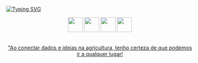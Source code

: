 [![Typing SVG](https://readme-typing-svg.demolab.com?font=Fira+Code&size=35&pause=1000&color=000000&center=true&vCenter=true&width=1000&lines=Seja+bem-vindo!;Meu+nome+%C3%A9+Leonardo+Alves;Estudante+de+Engenharia+Agron%C3%B4mica;E+Ci%C3%AAncias+da+Computa%C3%A7%C3%A3o;Com+o+objetivo+de+trabalhar+com+;Vis%C3%A3o+Computacional+aplicada+%C3%A0;Agricultura)](https://git.io/typing-svg)        
<div align="center"> 
  <a href="https://www.linkedin.com/in/leonardo-alve//" target="_blank"><img src="https://user-images.githubusercontent.com/122987929/213333787-9a57e6be-58d8-482c-92bd-5677031d02ae.jpg" width="40px"></a>
  <a href = "mailto:loa_ava@hotmail.com"><img src="https://user-images.githubusercontent.com/122987929/213333721-63294d35-6371-49d8-b335-096f9c2754d8.JPG" width="40px"></a>
  <a href="https://api.whatsapp.com/send?phone=5518997714640"><img src="https://user-images.githubusercontent.com/122987929/213334174-ff06ef33-8141-4ebe-b41d-919d89231659.JPG" width="40px"></a> 
  <a href="https://instagram.com/leoonardo.alves/" target="_blank"><img src="https://user-images.githubusercontent.com/122987929/213333062-e163e5ed-0fb4-48dd-8f98-c6466e1e60c5.JPG" width="40px"</a>
</div>

<div align="center">
  <br/>
  <p aling="center"> "Ao conectar dados e ideias na agricultura, tenho certeza de que podemos ir a qualquer lugar!</p>
</div>
